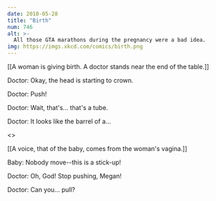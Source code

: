 ```yaml
---
date: 2010-05-28
title: "Birth"
num: 746
alt: >-
  All those GTA marathons during the pregnancy were a bad idea.
img: https://imgs.xkcd.com/comics/birth.png
---
```

[[A woman is giving birth. A doctor stands near the end of the table.]]

Doctor: Okay, the head is starting to crown.

Doctor: Push!

Doctor: Wait, that's... that's a tube.

Doctor: It looks like the barrel of a...

<<CLICK>>

[[A voice, that of the baby, comes from the woman's vagina.]]

Baby: Nobody move--this is a stick-up!

Doctor: Oh, God! Stop pushing, Megan!

Doctor: Can you... pull?

